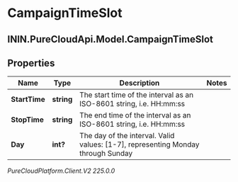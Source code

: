 # CampaignTimeSlot

## ININ.PureCloudApi.Model.CampaignTimeSlot

## Properties

|Name | Type | Description | Notes|
|------------ | ------------- | ------------- | -------------|
| **StartTime** | **string** | The start time of the interval as an ISO-8601 string, i.e. HH:mm:ss | |
| **StopTime** | **string** | The end time of the interval as an ISO-8601 string, i.e. HH:mm:ss | |
| **Day** | **int?** | The day of the interval. Valid values: [1-7], representing Monday through Sunday | |



_PureCloudPlatform.Client.V2 225.0.0_
